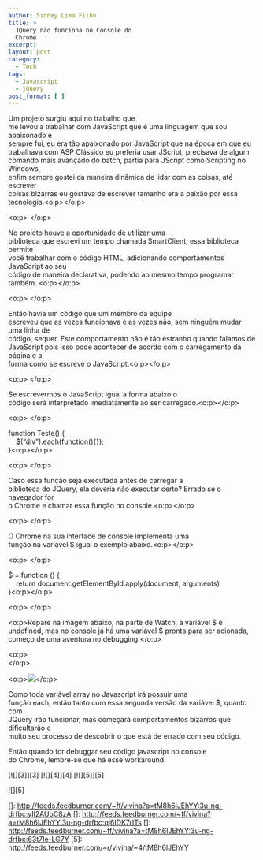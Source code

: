 ```yaml
---
author: Sidney Lima Filho
title: >
  JQuery não funciona no Console do
  Chrome
excerpt:
layout: post
category:
  - Tech
tags:
  - Javascript
  - jQuery
post_format: [ ]
---
```

Um projeto surgiu aqui no trabalho que  
me levou a trabalhar com JavaScript que é uma linguagem que sou apaixonado e  
sempre fui, eu era tão apaixonado por JavaScript que na época em que eu  
trabalhava com ASP Clássico eu preferia usar JScript, precisava de algum  
comando mais avançado do batch, partia para JScript como Scripting no Windows,  
enfim sempre gostei da maneira dinâmica de lidar com as coisas, até escrever  
coisas bizarras eu gostava de escrever tamanho era a paixão por essa  
tecnologia.<o:p></o:p>

<o:p> </o:p>

No projeto houve a oportunidade de utilizar uma  
biblioteca que escrevi um tempo chamada SmartClient, essa biblioteca permite  
você trabalhar com o código HTML, adicionando comportamentos JavaScript ao seu  
código de maneira declarativa, podendo ao mesmo tempo programar também. <o:p></o:p>

<o:p> </o:p>

Então havia um código que um membro da equipe  
escreveu que as vezes funcionava e as vezes não, sem ninguém mudar uma linha de  
código, sequer. Este comportamento não é tão estranho quando falamos de  
JavaScript pois isso pode acontecer de acordo com o carregamento da página e a  
forma como se escreve o JavaScript.<o:p></o:p>

<o:p> </o:p>

Se escrevermos o JavaScript igual a forma abaixo o  
código será interpretado imediatamente ao ser carregado.<o:p></o:p>

<o:p> </o:p>

function Teste() {  
    $(“div”).each(function(){});  
}<o:p></o:p>

<o:p> </o:p>

Caso essa função seja executada antes de carregar a  
biblioteca do JQuery, ela deveria não executar certo? Errado se o navegador for  
o Chrome e chamar essa função no console.<o:p></o:p>

<o:p> </o:p>

O Chrome na sua interface de console implementa uma  
função na variável $ igual o exemplo abaixo.<o:p></o:p>

<o:p> </o:p>

$ = function () {  
    return document.getElementById.apply(document, arguments)  
}<o:p></o:p>

<o:p> </o:p>

<o:p>Repare na imagem abaixo, na parte de Watch, a variável $ é undefined, mas no console já há uma variável $ pronta para ser acionada, começo de uma aventura no debugging.</o:p>

<o:p>  
</o:p>

<o:p>![][1]</o:p>



Como toda variável array no Javascript irá possuir uma  
função each, então tanto com essa segunda versão da variável $, quanto com  
JQuery irão funcionar, mas começará comportamentos bizarros que dificultarão e  
muito seu processo de descobrir o que está de errado com seu código.

Então quando for debuggar seu código javascript no console  
do Chrome, lembre-se que há esse workaround.

[![][3]</img>][3] [![][4]</img>][4] [![][5]</img>][5] 

![][5]

 [1]: http://vivina.com.br/Site/1/files/blog/bugjquerychrome.jpg
 []: http://feeds.feedburner.com/~ff/vivina?a=tM8h6lJEhYY:3u-ng-drfbc:yIl2AUoC8zA
 []: http://feeds.feedburner.com/~ff/vivina?a=tM8h6lJEhYY:3u-ng-drfbc:qj6IDK7rITs
 []: http://feeds.feedburner.com/~ff/vivina?a=tM8h6lJEhYY:3u-ng-drfbc:63t7Ie-LG7Y
 [5]: http://feeds.feedburner.com/~r/vivina/~4/tM8h6lJEhYY